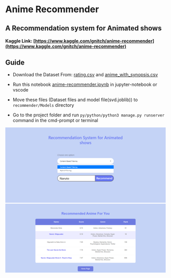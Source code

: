 # Anime Recommender
## A Recommendation system for Animated shows
#### Kaggle Link: [https://www.kaggle.com/gnitch/anime-recommender](https://www.kaggle.com/gnitch/anime-recommender)

## Guide
- Download the Dataset From: [rating.csv](https://www.kaggle.com/CooperUnion/anime-recommendations-database?select=rating.csv) and [anime_with_synopsis.csv](https://www.kaggle.com/hernan4444/anime-recommendation-database-2020?select=anime_with_synopsis.csv)

- Run this notebook [anime-recommender.ipynb](https://github.com/Gnitch/Anime-Recommender/blob/master/recommender/Models/anime-recommender.ipynb) in jupyter-notebook or vscode
- Move these files (Dataset files and model file(svd.joblib)) to `recommender/Models` directory
- Go to the project folder and run  `py/python/python3 manage.py runserver` command in the cmd-prompt or terminal

![](https://github.com/Gnitch/Anime-Recommender/blob/master/screenshots/ss3.png)
![](https://github.com/Gnitch/Anime-Recommender/blob/master/screenshots/ss2.png)
